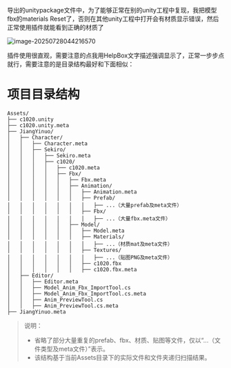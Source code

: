 导出的unitypackage文件中，为了能够正常在别的unity工程中复现，我把模型fbx的materials Reset了，否则在其他unity工程中打开会有材质显示错误，然后正常使用插件就能看到正确的材质了

![image-20250728044216570](C:\Users\93415\AppData\Roaming\Typora\typora-user-images\image-20250728044216570.png)

插件使用很直观，需要注意的点我用HelpBox文字描述强调显示了，正常一步步点就行，需要注意的是目录结构最好和下面相似：

# 项目目录结构

```
Assets/
├── c1020.unity
├── c1020.unity.meta
├── JiangYinuo/
│   ├── Character/
│   │   ├── Character.meta
│   │   ├── Sekiro/
│   │   │   ├── Sekiro.meta
│   │   │   ├── c1020/
│   │   │   │   ├── c1020.meta
│   │   │   │   ├── Fbx/
│   │   │   │   │   ├── Fbx.meta
│   │   │   │   │   ├── Animation/
│   │   │   │   │   │   ├── Animation.meta
│   │   │   │   │   │   ├── Prefab/
│   │   │   │   │   │   │   ├── ...（大量prefab及meta文件）
│   │   │   │   │   │   ├── Fbx/
│   │   │   │   │   │   │   ├── ...（大量fbx.meta文件）
│   │   │   │   │   ├── Model/
│   │   │   │   │   │   ├── Model.meta
│   │   │   │   │   │   ├── Materials/
│   │   │   │   │   │   │   ├── ...（材质mat及meta文件）
│   │   │   │   │   │   ├── Textures/
│   │   │   │   │   │   │   ├── ...（贴图PNG及meta文件）
│   │   │   │   │   │   ├── c1020.fbx
│   │   │   │   │   │   ├── c1020.fbx.meta
│   ├── Editor/
│   │   ├── Editor.meta
│   │   ├── Model_Anim_Fbx_ImportTool.cs
│   │   ├── Model_Anim_Fbx_ImportTool.cs.meta
│   │   ├── Anim_PreviewTool.cs
│   │   ├── Anim_PreviewTool.cs.meta
├── JiangYinuo.meta
```

> 说明：
> - 省略了部分大量重复的prefab、fbx、材质、贴图等文件，仅以“...（文件类型及meta文件）”表示。
> - 该结构基于当前Assets目录下的实际文件和文件夹递归扫描结果。 
